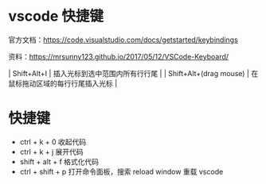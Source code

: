 # vscode 快捷键

官方文档：https://code.visualstudio.com/docs/getstarted/keybindings

资料：https://mrsunny123.github.io/2017/05/12/VSCode-Keyboard/

| Shift+Alt+I | 插入光标到选中范围内所有行行尾 |
| Shift+Alt+(drag mouse) | 在鼠标拖动区域的每行行尾插入光标 |

# 快捷键

- ctrl + k + 0 收起代码
- ctrl + k + j 展开代码
- shift + alt + f 格式化代码
- ctrl + shift + p 打开命令面板，搜索 reload window 重载 vscode
